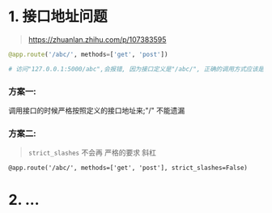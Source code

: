 # 1. 接口地址问题

> https://zhuanlan.zhihu.com/p/107383595

```python
@app.route('/abc/', methods=['get', 'post'])

# 访问"127.0.0.1:5000/abc",会报错, 因为接口定义是"/abc/", 正确的调用方式应该是 "127.0.0.1:5000/abc/"
```

### 方案一:

调用接口的时候严格按照定义的接口地址来;"/" 不能遗漏

### 方案二:

> `strict_slashes` 不会再 严格的要求 斜杠

```
@app.route('/abc/', methods=['get', 'post'], strict_slashes=False)
```



# 2. ...

